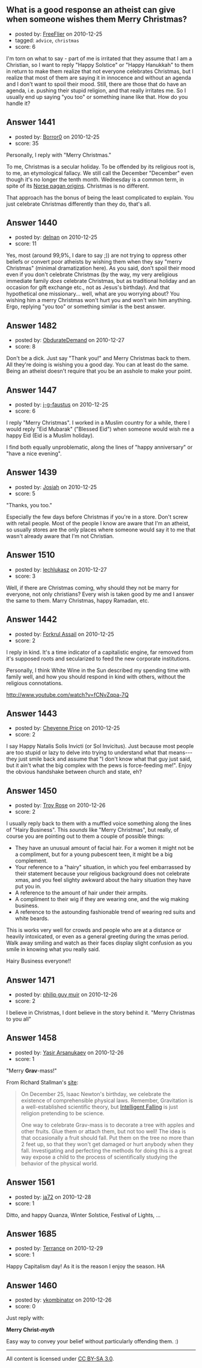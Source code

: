 ## What is a good response an atheist can give when someone wishes them Merry Christmas?

- posted by: [FreeFlier](https://stackexchange.com/users/-1/140-freeflier) on 2010-12-25
- tagged: `advice`, `christmas`
- score: 6

I'm torn on what to say - part of me is irritated that they assume that I am a Christian, so I want to reply "Happy Solstice" or "Happy Hanukkah" to them in return to make them realize that not everyone celebrates Christmas, but I realize that most of them are saying it in innocence and without an agenda and I don't want to spoil their mood.  Still, there are those that do have an agenda, i.e. pushing their stupid religion, and that really irritates me.  So I usually end up saying "you too" or something inane like that.  How do you handle it?


## Answer 1441

- posted by: [Borror0](https://stackexchange.com/users/-1/484-borror0) on 2010-12-25
- score: 35

<p>Personally, I reply with "Merry Christmas."</p>

<p>To me, Christmas is a secular holiday. To be offended by its religious root is, to me, an etymological fallacy. We still call the December "December" even though it's no longer the tenth month. Wednesday is a common term, in spite of its <a href="http://www.etymonline.com/index.php?term=Wednesday" rel="nofollow">Norse pagan origins</a>. Christmas is no different. </p>

<p>That approach has the bonus of being the least complicated to explain. You just celebrate Christmas differently than they do, that's all.</p>



## Answer 1440

- posted by: [delnan](https://stackexchange.com/users/-1/489-delnan) on 2010-12-25
- score: 11

Yes, most (around 99,9%, I dare to say ;)) are not trying to oppress other beliefs or convert poor atheists by wishing them when they say "merry Christmas" (minimal dramatization here). As you said, don't spoil their mood even if you don't celebrate Christmas (by the way, my very areligious immediate family *does* celebrate Christmas, but as traditional holiday and an occasion for gift exchange etc., not as Jesus's birthday). And that hypothetical one missionary... well, what are you worrying about? You wishing him a merry Christmas won't hurt you and won't win him anything. Ergo, replying "you too" or something similar is the best answer.


## Answer 1482

- posted by: [ObdurateDemand](https://stackexchange.com/users/-1/524-obduratedemand) on 2010-12-27
- score: 8

Don't be a dick.  Just say "Thank you!" and Merry Christmas back to them.  All they're doing is wishing you a good day.  You can at least do the same.  Being an atheist doesn't require that you be an asshole to make your point.




## Answer 1447

- posted by: [j-g-faustus](https://stackexchange.com/users/-1/505-j-g-faustus) on 2010-12-25
- score: 6

I reply "Merry Christmas". I worked in a Muslim country for a while, there I would reply "Eid Mubarak" ("Blessed Eid") when someone would wish me a happy Eid (Eid is a Muslim holiday).

I find both equally unproblematic, along the lines of "happy anniversary" or "have a nice evening".


## Answer 1439

- posted by: [Josiah](https://stackexchange.com/users/-1/88-josiah) on 2010-12-25
- score: 5

"Thanks, you too."

Especially the few days before Christmas if you're in a store. Don't screw with retail people. Most of the people I know are aware that I'm an atheist, so usually stores are the only places where someone would say it to me that wasn't already aware that I'm not Christian.


## Answer 1510

- posted by: [lechlukasz](https://stackexchange.com/users/-1/532-lechlukasz) on 2010-12-27
- score: 3

Well, if there are Christmas coming, why should they not be marry for everyone, not only christians? Every wish is taken good by me and I answer the same to them. Marry Christmas, happy Ramadan, etc.


## Answer 1442

- posted by: [Forkrul Assail](https://stackexchange.com/users/-1/86-forkrul-assail) on 2010-12-25
- score: 2

I reply in kind. It's a time indicator of a capitalistic engine, far removed from it's supposed roots and secularized to feed the new corporate institutions.

Personally, I think White Wine in the Sun described my spending time with family well, and how you should respond in kind with others, without the religious connotations.

http://www.youtube.com/watch?v=fCNvZqpa-7Q


## Answer 1443

- posted by: [Cheyenne Price](https://stackexchange.com/users/-1/502-cheyenne-price) on 2010-12-25
- score: 2

I say Happy Natalis Solis Invicti (or Sol Invicitus).  Just because most people are too stupid or lazy to delve into trying to understand what that means---they just smile back and assume that "I don't know what that guy just said, but it ain't what the big complex with the pews is force-feeding me!".  Enjoy the obvious handshake between church and state, eh?


## Answer 1450

- posted by: [Troy Rose](https://stackexchange.com/users/-1/507-troy-rose) on 2010-12-26
- score: 2

I usually reply back to them with a muffled voice something along the lines of "Hairy Business". This *sounds* like "Merry Christmas", but really, of course you are pointing out to them a couple of possible things:

* They have an unusual amount of facial hair. For a women it might not be a compliment, but for a young pubescent teen, it might be a big complement.
* Your reference to a "hairy" situation, in which you feel embarrassed by their statement because your religious background does not celebrate xmas, and you feel slighty awkward about the hairy situation they have put you in.
* A reference to the amount of hair under their armpits.
* A compliment to their wig if they are wearing one, and the wig making business.
* A reference to the astounding fashionable trend of wearing red suits and white beards.

This is works very well for crowds and people who are at a distance or heavily intoxicated, or even as a general greeting during the xmas period. Walk away smiling and watch as their faces display slight confusion as you smile in knowing what you really said.

Hairy Business everyone!!


## Answer 1471

- posted by: [philip guy muir](https://stackexchange.com/users/-1/182-philip-guy-muir) on 2010-12-26
- score: 2

I believe in Christmas, I dont believe in the story behind it. "Merry Christmas to you all"


## Answer 1458

- posted by: [Yasir Arsanukaev](https://stackexchange.com/users/-1/197-yasir-arsanukaev) on 2010-12-26
- score: 1

<p>"Merry <strong>Grav</strong>-mass!"</p>

<p>From Richard Stallman's <a href="http://stallman.org/grav-mass.html" rel="nofollow">site</a>:</p>

<blockquote>
  <p>On December 25, Isaac Newton's
  birthday, we celebrate the existence
  of comprehensible physical laws.
  Remember, Gravitation is a
  well-established scientific theory,
  but  <a href="http://www.theonion.com/content/node/39512" rel="nofollow">Intelligent Falling</a> is just
  religion pretending to be science.</p>
  
  <p>One way to celebrate Grav-mass is to
  decorate a tree with apples and other
  fruits. Glue them or attach them, but
  not too well! The idea is that
  occasionally a fruit should fall. Put
  them on the tree no more than 2 feet
  up, so that they won't get damaged or
  hurt anybody when they fall.
  Investigating and perfecting the
  methods for doing this is a great way
  expose a child to the process of
  scientifically studying the behavior
  of the physical world.</p>
</blockquote>



## Answer 1561

- posted by: [ja72](https://stackexchange.com/users/-1/567-ja72) on 2010-12-28
- score: 1

Ditto, and happy Quanza, Winter Solstice, Festival of Lights, ...


## Answer 1685

- posted by: [Terrance](https://stackexchange.com/users/-1/83-terrance) on 2010-12-29
- score: 1

Happy Capitalism day! As it is the reason I enjoy the season. HA


## Answer 1460

- posted by: [ykombinator](https://stackexchange.com/users/-1/283-ykombinator) on 2010-12-26
- score: 0

Just reply with:

**Merry Christ-_myth_**

Easy way to convey your belief without particularly offending them. :)





---

All content is licensed under [CC BY-SA 3.0](https://creativecommons.org/licenses/by-sa/3.0/).
